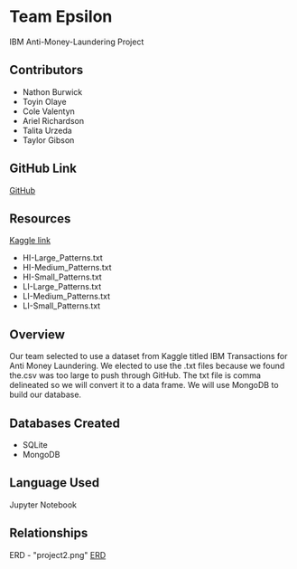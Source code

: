 # Team Epsilon
IBM Anti-Money-Laundering Project

## Contributors
- Nathon Burwick
- Toyin Olaye
- Cole Valentyn
- Ariel Richardson
- Talita Urzeda
- Taylor Gibson

## GitHub Link
[GitHub](https://github.com/nburwick/ETL_Epsilon.git)

## Resources
[Kaggle link](https://www.kaggle.com/datasets/ealtman2019/ibm-transactions-for-anti-money-laundering-aml)
- HI-Large_Patterns.txt
- HI-Medium_Patterns.txt
- HI-Small_Patterns.txt
- LI-Large_Patterns.txt
- LI-Medium_Patterns.txt
- LI-Small_Patterns.txt

## Overview
Our team selected to use a dataset from Kaggle titled IBM Transactions for Anti Money Laundering. We elected to use the .txt files because we found the.csv was too large to push through GitHub. The txt file is comma delineated so we will convert it to a data frame. We will use MongoDB to build our database.

## Databases Created
- SQLite
- MongoDB

## Language Used
Jupyter Notebook

## Relationships
ERD - "project2.png"
[ERD](https://github.com/nburwick/ETL_Epsilon/blob/main/project2.png)